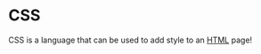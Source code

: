 # CSS







CSS is a language that can be used to add style to an [HTML](/wiki/HTML) page!































































